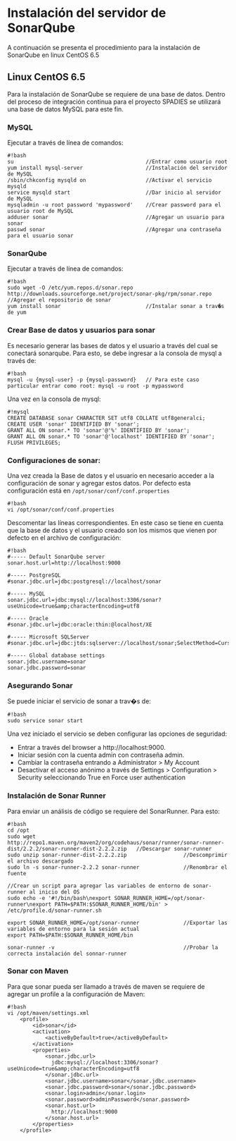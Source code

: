 # Instalación del servidor de SonarQube

A continuación se presenta el procedimiento para la instalación de SonarQube en linux CentOS 6.5

## Linux CentOS 6.5

Para la instalación de SonarQube se requiere de una base de datos. Dentro del proceso de integración continua para el proyecto SPADIES se utilizará una base de datos MySQL para este fin.

### MySQL
Ejecutar a través de línea de comandos:

```
#!bash
su                                          //Entrar como usuario root
yum install mysql-server                    //Instalación del servidor de MySQL
/sbin/chkconfig mysqld on                   //Activar el servicio mysqld
service mysqld start                        //Dar inicio al servidor de MySQL
mysqladmin -u root password 'mypassword'    //Crear password para el usuario root de MySQL
adduser sonar                               //Agregar un usuario para sonar
passwd sonar                                //Agregar una contraseña para el usuario sonar
```

### SonarQube
Ejecutar a través de línea de comandos:

```
#!bash
sudo wget -O /etc/yum.repos.d/sonar.repo http://downloads.sourceforge.net/project/sonar-pkg/rpm/sonar.repo  //Agregar el repositorio de sonar
yum install sonar                           //Instalar sonar a trav�s de yum
```

### Crear Base de datos y usuarios para sonar
Es necesario generar las bases de datos y el usuario a través del cual se conectará sonarqube.
Para esto, se debe ingresar a la consola de mysql a través de:
```
#!bash
mysql -u {mysql-user} -p {mysql-password}   // Para este caso particular entrar como root: mysql -u root -p mypassword
```

Una vez en la consola de mysql:
```
#!mysql
CREATE DATABASE sonar CHARACTER SET utf8 COLLATE utf8generalci;
CREATE USER 'sonar' IDENTIFIED BY 'sonar';
GRANT ALL ON sonar.* TO 'sonar'@'%' IDENTIFIED BY 'sonar';
GRANT ALL ON sonar.* TO 'sonar'@'localhost' IDENTIFIED BY 'sonar';
FLUSH PRIVILEGES;
```

### Configuraciones de sonar:
Una vez creada la Base de datos y el usuario en necesario acceder a la configuración de sonar y agregar estos datos. Por defecto esta configuración está en `/opt/sonar/conf/conf.properties`

```
#!bash
vi /opt/sonar/conf/conf.properties
```

Descomentar las líneas correspondientes. En este caso se tiene en cuenta que la base de datos y el usuario creado son los mismos que vienen por defecto en el archivo de configuración:

```
#!bash
#----- Default SonarQube server
sonar.host.url=http://localhost:9000

#----- PostgreSQL
#sonar.jdbc.url=jdbc:postgresql://localhost/sonar

#----- MySQL
sonar.jdbc.url=jdbc:mysql://localhost:3306/sonar?useUnicode=true&amp;characterEncoding=utf8

#----- Oracle
#sonar.jdbc.url=jdbc:oracle:thin:@localhost/XE

#----- Microsoft SQLServer
#sonar.jdbc.url=jdbc:jtds:sqlserver://localhost/sonar;SelectMethod=Cursor

#----- Global database settings
sonar.jdbc.username=sonar
sonar.jdbc.password=sonar
```
### Asegurando Sonar

Se puede iniciar el servicio de sonar a trav�s de:

```
#!bash
sudo service sonar start
```

Una vez iniciado el servicio se deben configurar las opciones de seguridad:
+ Entrar a través del browser a http://localhost:9000.
+ Iniciar sesión con la cuenta admin con contraseña admin.
+ Cambiar la contraseña entrando a Administrator > My Account
+ Desactivar el acceso anónimo a través de Settings > Configuration > Security seleccionando True en Force user authentication

### Instalación de Sonar Runner
Para enviar un análisis de código se requiere del SonarRunner. Para esto:

```
#!bash
cd /opt
sudo wget http://repo1.maven.org/maven2/org/codehaus/sonar/runner/sonar-runner-dist/2.2.2/sonar-runner-dist-2.2.2.zip   //Descargar sonar-runner
sudo unzip sonar-runner-dist-2.2.2.zip                  //Descomprimir el archivo descargado
sudo ln -s sonar-runner-2.2.2 sonar-runner              //Renombrar el fuente

//Crear un script para agregar las variables de entorno de sonar-runner al inicio del OS
sudo echo -e '#!/bin/bash\nexport SONAR_RUNNER_HOME=/opt/sonar-runner\nexport PATH=$PATH:$SONAR_RUNNER_HOME/bin' > /etc/profile.d/sonar-runner.sh

export SONAR_RUNNER_HOME=/opt/sonar-runner              //Exportar las variables de entorno para la sesión actual
export PATH=$PATH:$SONAR_RUNNER_HOME/bin

sonar-runner -v                                         //Probar la correcta instalación del sonnar-runner
```

### Sonar con Maven
Para que sonar pueda ser llamado a través de maven se requiere de agregar un profile a la configuración de Maven:

```
#!bash
vi /opt/maven/settings.xml
    <profile>
        <id>sonar</id>
        <activation>
            <activeByDefault>true</activeByDefault>
        </activation>
        <properties>
            <sonar.jdbc.url>
              jdbc:mysql://localhost:3306/sonar?useUnicode=true&amp;characterEncoding=utf8
            </sonar.jdbc.url>
            <sonar.jdbc.username>sonar</sonar.jdbc.username>
            <sonar.jdbc.password>sonar</sonar.jdbc.password>
            <sonar.login>admin</sonar.login>
            <sonar.password>adminPassword</sonar.password>
            <sonar.host.url>
              http://localhost:9000
            </sonar.host.url>
        </properties>
    </profile>
```


